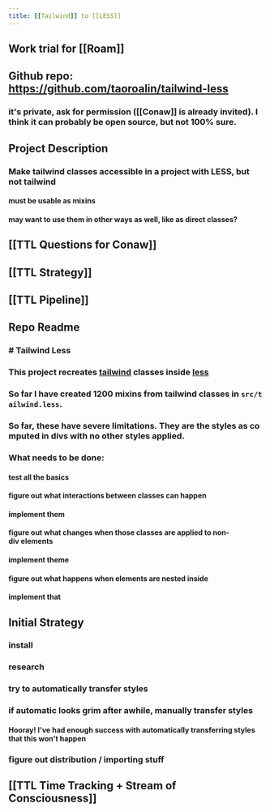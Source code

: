 ```yaml
---
title: [[Tailwind]] to [[LESS]]
---
```


## Work trial for [[Roam]]

## Github repo: https://github.com/taoroalin/tailwind-less
### it's private, ask for permission ([[Conaw]] is already invited). I think it can probably be open source, but not 100% sure.

## Project Description
### Make tailwind classes accessible in a project with LESS, but not tailwind
#### must be usable as mixins

#### may want to use them in other ways as well, like as direct classes?

## [[TTL Questions for Conaw]]

## [[TTL Strategy]]

## [[TTL Pipeline]]

## Repo Readme
### **# Tailwind Less**

### This project recreates [tailwind](https://tailwindcss.com/) classes inside [less](http://lesscss.org/)

### So far I have created 1200 mixins from tailwind classes in `src/tailwind.less`.

### So far, these have severe limitations. They are the styles as computed in divs with no other styles applied.

### What needs to be done:
#### test all the basics

#### figure out what interactions between classes can happen

#### implement them

#### figure out what changes when those classes are applied to non-div elements

#### implement theme

#### figure out what happens when elements are nested inside

#### implement that

## Initial Strategy
### install

### research

### try to automatically transfer styles

### if automatic looks grim after awhile, manually transfer styles
#### Hooray! I've had enough success with automatically transferring styles that this won't happen

### figure out distribution / importing stuff

## [[TTL Time Tracking + Stream of Consciousness]]

